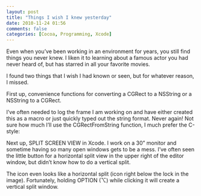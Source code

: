 ```yaml
---
layout: post
title: "Things I wish I knew yesterday"
date: 2010-11-24 01:56
comments: false
categories: [Cocoa, Programming, Xcode]
---
```


Even when you’ve been working in an environment for years, you still find things you never knew. I liken it to learning about a famous actor you had never heard of, but has starred in all your favorite movies.

I found two things that I wish I had known or seen, but for whatever reason, I missed.

First up, convenience functions for converting a CGRect to a NSString or a NSString to a CGRect.

I’ve often needed to log the frame I am working on and have either created this as a macro or just quickly typed out the string format. Never again! Not sure how much I’ll use the CGRectFromString function, I much prefer the C-style:

Next up, SPLIT SCREEN VIEW in Xcode. I work on a 30” monitor and sometime having so many open windows gets to be a mess. I’ve often seen the little button for a horizontal split view in the upper right of the editor window, but didn’t know how to do a vertical split.

The icon even looks like a horizontal split (icon right below the lock in the image). Fortunately, holding OPTION (⌥) while clicking it will create a vertical split window.